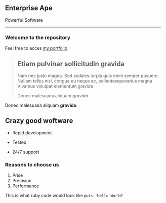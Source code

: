 Enterprise Ape
---------------

Powerful Software

-----------------

### Welcome to the repository

Feel free to acces [my portfolio](http://portfolio.Shota-Fujimori.com).

> ## Etiam pulvinar sollicitudin gravida
>
> Nam nec justo magna. Sed sodales turpis quis enim semper posuere. Nullam tellus nisl, congue eu neque ac, pellentesquevarius magna Vivamus volutpat elementum gravida
>
>Donec malesuada aliquam *gravida*.

Donec malesuada aliquam **gravida**.

## Crazy good woftware

* Repid development
+ Tested
- 24/7 support

### Reasons to choose us

1. Prise
2. Precision
3. Performance

This is what ruby code would look like `puts 'Hello World'`